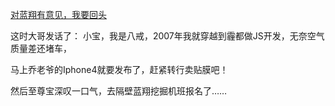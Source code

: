 [对蓝翔有意见，我要回头](../../Yifan/sell_film/sell_film.md)

这时大哥发话了： 小宝，我是八戒，2007年我就穿越到霾都做JS开发，无奈空气质量差还堵车，

马上乔老爷的Iphone4就要发布了，赶紧转行卖贴膜吧！

然后至尊宝深叹一口气，去隔壁蓝翔挖掘机班报名了……

